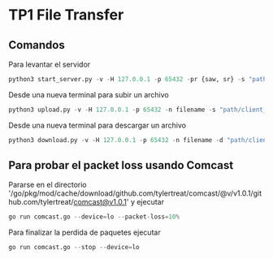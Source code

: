 # TP1 File Transfer

## Comandos

Para levantar el servidor

```py
python3 start_server.py -v -H 127.0.0.1 -p 65432 -pr {saw, sr} -s "path/server_files/"
```
Desde una nueva terminal para subir un archivo 

```py
python3 upload.py -v -H 127.0.0.1 -p 65432 -n filename -s "path/client_files/" -pr {saw, sr}
```

Desde una nueva terminal para descargar un archivo 

```py
python3 download.py -v -H 127.0.0.1 -p 65432 -n filename -d "path/client_files/" -pr {saw, sr}
```

## Para probar el packet loss usando Comcast

Pararse en el directorio '/go/pkg/mod/cache/download/github.com/tylertreat/comcast/@v/v1.0.1/github.com/tylertreat/comcast@v1.0.1' y ejecutar

```py
go run comcast.go --device=lo --packet-loss=10%
```

Para finalizar la perdida de paquetes ejecutar

```py
go run comcast.go --stop --device=lo
```



